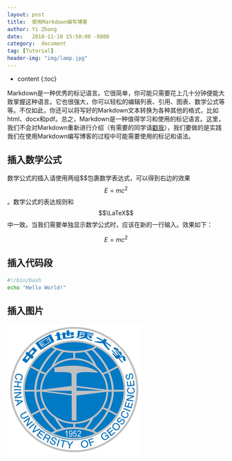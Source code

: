 ```yaml
---
layout: post
title:  使用Markdown编写博客
author: Yi Zhang
date:   2018-11-10 15:50:00 -0800
category:  document
tag: [Tutorial]
header-img: "img/lamp.jpg"
---
```


* content
{:toc}


Markdown是一种优秀的标记语言。它很简单，你可能只需要花上几十分钟便能大致掌握这种语言。它也很强大，你可以轻松的编辑列表、引用、图表、数学公式等等。不仅如此，你还可以将写好的Markdown文本转换为各种其他的格式，比如html、docx和pdf。总之，Markdown是一种值得学习和使用的标记语言。这里，我们不会对Markdown重新进行介绍（有需要的同学请[戳我](https://en.wikipedia.org/wiki/Markdown)），我们要做的是实践我们在使用Markdown编写博客的过程中可能需要使用的标记和语法。

## 插入数学公式

数学公式的插入请使用两组\$\$包裹数学表达式，可以得到右边的效果$$E=mc^2$$。数学公式的表达规则和$$\LaTeX$$中一致。当我们需要单独显示数学公式时，应该在新的一行输入。效果如下：

$$E=mc^2$$

## 插入代码段

```bash
#!/bin/bash
echo "Hello World!"
```

## 插入图片

![中国地质大学（武汉）校徽](/assets/2018-11/cug-logo.png)





